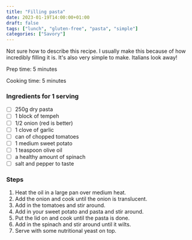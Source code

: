 ```yaml
---
title: "Filling pasta"
date: 2023-01-19T14:00:00+01:00
draft: false
tags: ["lunch", "gluten-free", "pasta", "simple"]
categories: ["Savory"]
---
```


Not sure how to describe this recipe. I usually make this because of how incredibly filling it is. It's also very
simple to make. Italians look away!

<div class="recipe" id="recipe">
Prep time: 5 minutes

Cooking time: 5 minutes

### Ingredients for 1 serving
- [ ] 250g dry pasta
- [ ] 1 block of tempeh
- [ ] 1/2 onion (red is better)
- [ ] 1 clove of garlic
- [ ] can of chopped tomatoes
- [ ] 1 medium sweet potato
- [ ] 1 teaspoon olive oil
- [ ] a healthy amount of spinach
- [ ] salt and pepper to taste

### Steps
1. Heat the oil in a large pan over medium heat.
2. Add the onion and cook until the onion is translucent.
3. Add in the tomatoes and stir around.
4. Add in your sweet potato and pasta and stir around.
5. Put the lid on and cook until the pasta is done.
6. Add in the spinach and stir around until it wilts.
7. Serve with some nutritional yeast on top.
</div>
